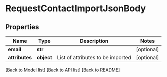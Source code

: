 # RequestContactImportJsonBody

## Properties
Name | Type | Description | Notes
------------ | ------------- | ------------- | -------------
**email** | **str** |  | [optional] 
**attributes** | **object** | List of attributes to be imported | [optional] 

[[Back to Model list]](../README.md#documentation-for-models) [[Back to API list]](../README.md#documentation-for-api-endpoints) [[Back to README]](../README.md)


